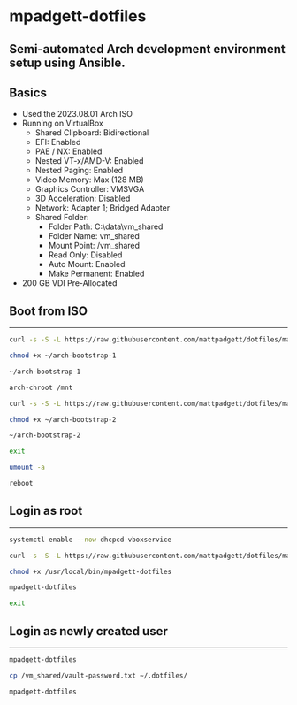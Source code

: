 # mpadgett-dotfiles

Semi-automated Arch development environment setup using Ansible.
---
## Basics

- Used the 2023.08.01 Arch ISO
- Running on VirtualBox
  - Shared Clipboard: Bidirectional
  - EFI: Enabled
  - PAE / NX: Enabled
  - Nested VT-x/AMD-V: Enabled
  - Nested Paging: Enabled
  - Video Memory: Max (128 MB)
  - Graphics Controller: VMSVGA
  - 3D Acceleration: Disabled
  - Network: Adapter 1; Bridged Adapter
  - Shared Folder:
    - Folder Path: C:\data\vm_shared
    - Folder Name: vm_shared
    - Mount Point: /vm_shared
    - Read Only: Disabled
    - Auto Mount: Enabled
    - Make Permanent: Enabled
- 200 GB VDI Pre-Allocated

## Boot from ISO
---

```bash
curl -s -S -L https://raw.githubusercontent.com/mattpadgett/dotfiles/main/bin/arch-bootstrap-1 > ~/arch-bootstrap-1
```
```bash
chmod +x ~/arch-bootstrap-1
```
```bash
~/arch-bootstrap-1
```

```bash
arch-chroot /mnt
```

```bash
curl -s -S -L https://raw.githubusercontent.com/mattpadgett/dotfiles/main/bin/arch-bootstrap-2 > ~/arch-bootstrap-2
```
```bash
chmod +x ~/arch-bootstrap-2
```
```bash
~/arch-bootstrap-2
```
```bash
exit
```
```bash
umount -a
```
```bash
reboot
```

## Login as root
---

```bash
systemctl enable --now dhcpcd vboxservice
```

```bash
curl -s -S -L https://raw.githubusercontent.com/mattpadgett/dotfiles/main/bin/mpadgett-dotfiles > /usr/local/bin/mpadgett-dotfiles
```
```bash
chmod +x /usr/local/bin/mpadgett-dotfiles
```
```bash
mpadgett-dotfiles
```
```bash
exit
```

## Login as newly created user
---

```bash
mpadgett-dotfiles
```
```bash
cp /vm_shared/vault-password.txt ~/.dotfiles/
```
```bash
mpadgett-dotfiles
```
